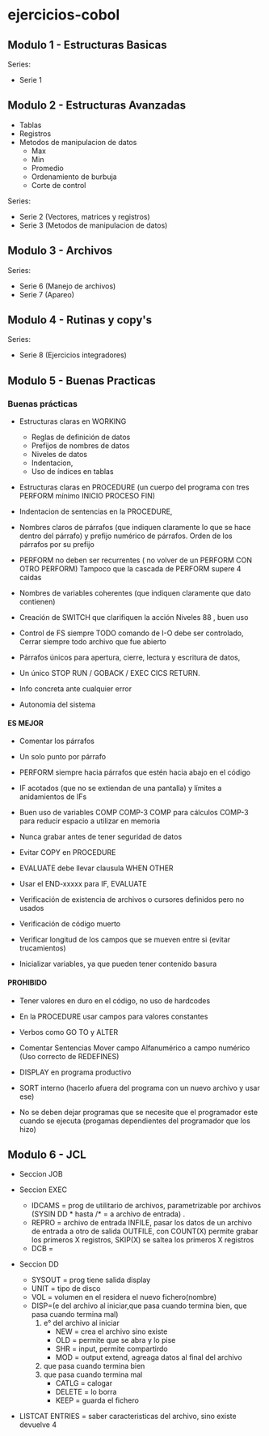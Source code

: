 # ejercicios-cobol

## Modulo 1 - Estructuras Basicas

Series:
* Serie 1

## Modulo 2 - Estructuras Avanzadas

* Tablas
* Registros
* Metodos de manipulacion de datos 
    - Max
    - Min 
    - Promedio
    - Ordenamiento de burbuja
    - Corte de control

Series:
 * Serie 2 (Vectores, matrices y registros)
 * Serie 3 (Metodos de manipulacion de datos)

## Modulo 3 - Archivos

Series:
 * Serie 6 (Manejo de archivos)
 * Serie 7 (Apareo)

## Modulo 4 - Rutinas y copy's

Series:
 * Serie 8 (Ejercicios integradores)

 ## Modulo 5 - Buenas Practicas

### Buenas prácticas

* Estructuras claras  en WORKING
    * Reglas de definición de datos 
    * Prefijos de nombres de datos
    * Niveles de datos 
    * Indentacion,
    * Uso de índices en tablas

* Estructuras claras  en PROCEDURE 
(un cuerpo del programa con tres PERFORM mínimo  INICIO   PROCESO   FIN)

* Indentacion de sentencias en la PROCEDURE, 

* Nombres claros de párrafos
(que indiquen claramente lo que se hace dentro del párrafo) y prefijo 
numérico de párrafos. Orden de los párrafos por su prefijo 

* PERFORM no deben ser recurrentes ( no volver de un PERFORM CON OTRO
PERFORM)
Tampoco que la cascada de PERFORM supere 4 caidas

* Nombres de variables coherentes
(que indiquen claramente que dato contienen)

* Creación de SWITCH  que clarifiquen la acción
    Niveles 88 , buen uso 

* Control de FS siempre
    TODO comando de I-O debe ser controlado, Cerrar siempre todo
archivo que fue abierto

* Párrafos únicos para apertura, cierre, lectura y escritura de datos,

* Un único STOP RUN / GOBACK / EXEC CICS RETURN.

* Info concreta ante cualquier error

* Autonomia del sistema

#### ES MEJOR
* Comentar los párrafos 

* Un solo punto por párrafo

* PERFORM  siempre hacia párrafos que estén hacia abajo en el código

* IF acotados (que no se extiendan de una pantalla) y límites a anidamientos de IFs

* Buen uso de variables   COMP     COMP-3
            COMP  para cálculos
            COMP-3 para reducir espacio a utilizar en memoria

* Nunca grabar antes de tener seguridad de datos

* Evitar COPY en  PROCEDURE

* EVALUATE debe llevar clausula WHEN OTHER

* Usar el END-xxxxx   para IF, EVALUATE 

* Verificación de existencia de archivos o cursores definidos pero no usados

* Verificación de código muerto

* Verificar longitud de los campos que se mueven entre si (evitar
trucamientos)

* Inicializar variables, ya que pueden tener contenido basura

#### PROHIBIDO
* Tener valores en duro en el código, no uso de hardcodes 
* En la PROCEDURE   usar campos para valores  constantes

* Verbos como GO TO y ALTER

* Comentar Sentencias
Mover campo Alfanumérico a campo numérico (Uso correcto de REDEFINES)

* DISPLAY en programa productivo 

* SORT interno (hacerlo afuera del programa con un nuevo archivo y usar ese)

* No se deben dejar programas que se necesite que el programador este cuando se ejecuta (progamas dependientes del programador que los hizo)

## Modulo 6 - JCL

* Seccion JOB
* Seccion EXEC
    * IDCAMS = prog de utilitario de archivos, parametrizable por archivos (SYSIN DD * hasta /* = a archivo de entrada) .
    * REPRO = archivo de entrada INFILE, pasar los datos de un archivo de entrada a otro de salida OUTFILE, con COUNT(X) permite grabar los primeros X registros, SKIP(X) se saltea los primeros X registros
    * DCB = 
* Seccion DD
    * SYSOUT = prog tiene salida display
    * UNIT = tipo de disco
    * VOL = volumen en el residera el nuevo fichero(nombre)    
    * DISP=(e del archivo al iniciar,que pasa cuando termina bien, que pasa cuando termina mal)
        1. e° del archivo al iniciar
            * NEW = crea el archivo sino existe 
            * OLD = permite que se abra y lo pise
            * SHR = input, permite compartirdo
            * MOD = output extend, agreaga datos al final del archivo
        2. que pasa cuando termina bien
        3. que pasa cuando termina mal
            * CATLG = calogar
            * DELETE = lo borra
            * KEEP = guarda el fichero

* LISTCAT ENTRIES = saber caracteristicas del archivo, sino existe devuelve 4